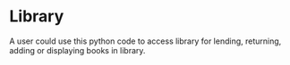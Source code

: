 # Library
A user could use this python code to access library for lending, returning, adding or displaying books in library.

